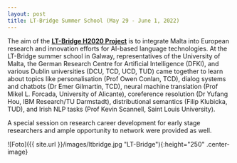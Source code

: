 ```yaml
---
layout: post
title: LT-Bridge Summer School (May 29 - June 1, 2022)
---
```


The aim of the <strong><a href="https://lt-bridge.eu/" target="_blank" rel="noopener">LT-Bridge H2020 Project</a></strong> is to integrate Malta into European research and innovation efforts for AI-based language technologies. 
At the LT-Bridge summer school in Galway, representatives of the University of Malta, the German Research Centre for Artificial Intelligence (DFKI), and various Dublin universities (DCU, TCD, UCD, TUD) came together to learn about topics like personalisation (Prof Owen Conlan, TCD), dialog systems and chatbots (Dr Emer Gilmartin, TCD), neural machine translation (Prof Mikel L. Forcada, University of Alicante), coreference resolution (Dr Yufang Hou, IBM Research/TU Darmstadt), distributional semantics (Filip Klubicka, TUD), and Irish NLP tasks (Prof Kevin Scannell, Saint Louis University).

A special session on research career development for early stage researchers and ample opportunity to network were provided as well.

![Foto]({{ site.url }}/images/ltbridge.jpg "LT-Bridge"){:height="250" .center-image}
